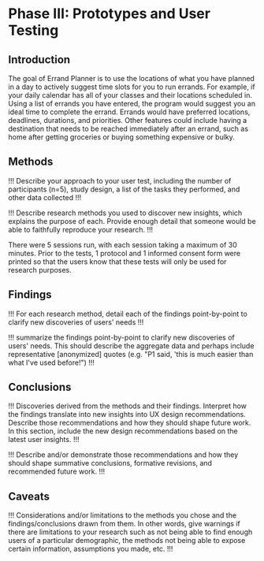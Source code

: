 # Phase III: Prototypes and User Testing

## Introduction
The goal of Errand Planner is to use the locations of what you have planned in a day to actively suggest time slots for you to run errands. For example, if your daily calendar has all of your classes and their locations scheduled in. Using a list of errands you have entered, the program would suggest you an ideal time  to complete the errand. Errands would have preferred locations, deadlines, durations, and priorities. Other features could include having a destination that needs to be reached immediately after an errand, such as home after getting groceries or buying something expensive or bulky.

## Methods

!!! Describe your approach to your user test, including the number of participants (n=5), study design, a list of the tasks they performed, and other data collected !!!

!!! Describe research methods you used to discover new insights, which explains the purpose of each. Provide enough detail that someone would be able to faithfully reproduce your research. !!!

There were 5 sessions run, with each session taking a maximum of 30 minutes. 
Prior to the tests, 1 protocol and 1 informed consent form were printed so that the users know that these tests will only be used for research purposes.

## Findings

!!! For each research method, detail each of the findings point-by-point to clarify new discoveries of users' needs !!!

!!! summarize the findings point-by-point to clarify new discoveries of users' needs. This should describe the aggregate data and perhaps include representative [anonymized] quotes (e.g. "P1 said, 'this is much easier than what I've used before!") !!! 

## Conclusions

!!! Discoveries derived from the methods and their findings. Interpret how the findings translate into new insights into UX design recommendations. Describe those recommendations and how they should shape future work. In this section, include the new design recommendations based on the latest user insights. !!!

!!! Describe and/or demonstrate those recommendations and how they should shape summative conclusions, formative revisions, and recommended future work. !!!

## Caveats

!!! Considerations and/or limitations to the methods you chose and the findings/conclusions drawn from them. In other words, give warnings if there are limitations to your research such as not being able to find enough users of a particular demographic, the methods not being able to expose certain information, assumptions you made, etc. !!!



